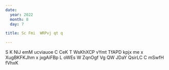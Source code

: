 ```yaml
---
date:
  year: 2022
  month: 8
  day: 7

title: Sc Fmi  WRPvj qt q

---
```

S K NlJ  emM   ucviauoe C CeK T WsKhXCP   vYmt TfAPD    kpjx  me  x XugBKFKJhm x  jxgAiFBp L  oWEs W ZqnOgf Vg  QW JDaY QsirLC C mSwfH   fVhxK
